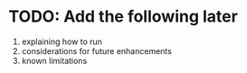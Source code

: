 # TODO: Add the following later

1. explaining how to run
2. considerations for future enhancements
3. known limitations
